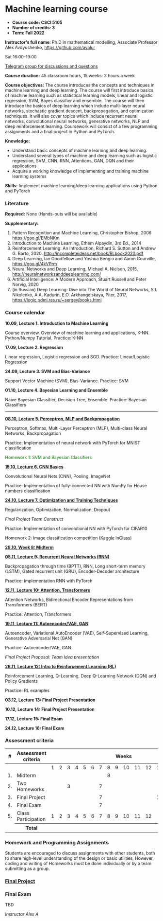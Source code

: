 # Machine learning course

 - **Course code: CSCI 5105**
 - **Number of credits: 3**
 - **Term: Fall 2022**

**Instructor's full name**: Ph.D in mathematical modelling, Associate Professor Alex Avdyushenko, https://github.com/avalur

Sat 16:00-19:00

[Telegram group for discussions and questions](https://t.me/+X2qjY_jLQeI3M2My)

**Course duration:** 45 classroom hours, 15 weeks: 3 hours a week

**Course objectives:**
The course introduces the concepts and techniques in machine learning and deep learning. The course will first introduce basics of machine learning such as statistical learning models, linear and logistic regression, SVM, Bayes classifier and ensemble. The course will then introduce the basics of deep learning which include multi-layer neural networks, stochastic gradient descent, backpropagation, and optimization techniques. It will also cover topics which include recurrent neural networks, convolutional neural networks, generative networks, NLP and deep reinforcement learning. Coursework will consist of a few programming assignments and a final project in Python and PyTorch.

**Knowledge:**

 - Understand basic concepts of machine learning and deep learning.
 - Understand several types of machine and deep learning such as logistic regression, SVM, CNN, RNN, Attentions, GAN, DQN and their applications
 - Acquire a working knowledge of implementing and training machine learning systems

**Skills:** Implement machine learning/deep learning applications using Python and
PyTorch

### Literature

**Required:** None (Hands-outs will be available)

**Supplementary:**

1. Pattern Recognition and Machine Learning, Christopher Bishop, 2006
https://goo.gl/EMbNKm
2. Introduction to Machine Learning, Ethem Alpaydin, 3rd Ed., 2014
3. Reinforcement Learning: An Introduction, Richard S. Sutton and Andrew G. Barto, 2020.
http://incompleteideas.net/book/RLbook2020.pdf
4. Deep Learning, Ian Goodfellow and Yoshua Bengio and Aaron Courville,
https://goo.gl/4kVPrm
5. Neural Networks and Deep Learning, Michael A. Nielsen, 2015,
http://neuralnetworksanddeeplearning.com/
6. Artificial Intelligence: A Modern Approach, Stuart Russell and Peter Norvig, 2020
7. (in Russian) Deep Learning: Dive into The World of Neural Networks, S.I. Nikolenko, A.A. Kadurin, E.O. Arkhangelskaya, Piter, 2017, https://logic.pdmi.ras.ru/~sergey/books.html

### Course calendar

**10.09, Lecture 1. Introduction to Machine Learning**

Course overview. Overview of machine learning and applications, K-NN. Python/Numpy Tutorial. Practice: K-NN

**17.09, Lecture 2. Regression**

Linear regression, Logistic regression and SGD. Practice: Linear/Logistic Regression

**24.09, Lecture 3. SVM and Bias-Variance**

Support Vector Machine (SVM), Bias-Variance. Practice: SVM


**01.10, Lecture 4. Bayesian Learning and Ensemble**

Naive Bayesian Classifier, Decision Tree, Ensemble. Practice: Bayesian Classifiers

----
**[08.10, Lecture 5. Perceptron, MLP and Backpropagation](https://github.com/avalur/ml-course-kbtu/tree/main/week05_nn_backprop)**

Perceptron, Softmax, Multi-Layer Perceptron (MLP), Multi-class Neural Networks, Backpropagation

Practice: Implementation of neural network with PyTorch for MNIST classification

<span style="color:green">
    Homework 1: SVM and Bayesian Classifiers
</span>

**[15.10, Lecture 6. CNN Basics](https://github.com/avalur/ml-course-kbtu/tree/main/week06_cnn_basics)**

Convolutional Neural Nets (CNN), Pooling, ImageNet

Practice: Implementation of fully-connected NN with NumPy for House numbers classification

**[24.10, Lecture 7. Optimization and Training Techniques](https://github.com/avalur/ml-course-kbtu/tree/main/week07_cnn_advanced)**

Regularization, Optimization, Normalization, Dropout

*Final Project Team Construct*

Practice: Implementation of convolutional NN with PyTorch for CIFAR10

Homework 2: Image classification competition ([Kaggle InClass](https://www.kaggle.com/t/6c13b4a6ee1e48729510c84c251adc59))

**[29.10, Week 8: Midterm](https://github.com/avalur/ml-course-kbtu/tree/main/week08_midterm)**

**[05.11, Lecture 9: Recurrent Neural Networks (RNN)](https://github.com/avalur/ml-course-kbtu/tree/main/week09_rnn)**


Backpropagation through time (BPTT), RNN, Long short-term memory (LSTM), Gated recurrent unit (GRU), Encoder-Decoder architecture

Practice: Implementation RNN with PyTorch

**[12.11, Lecture 10: Attention, Transformers](https://github.com/avalur/ml-course-kbtu/tree/main/week10_attention_transformers)**

Attention Networks, Bidirectional Encoder Representations from Transformers (BERT)

Practice: Attention, Transformers

**[19.11, Lecture 11: Autoencoder/VAE, GAN](https://github.com/avalur/ml-course-kbtu/tree/main/week11_autoencoder_gan)**

Autoencoder, Variational AutoEncoder (VAE), Self-Supervised Learning, Generative Adversarial Net (GAN)

Practice: Autoencoder/VAE, GAN

*Final Project Proposal: Team Idea presentation*

**[26.11, Lecture 12: Intro to Reinforcement Learning (RL)](https://github.com/avalur/ml-course-kbtu/tree/main/week12_rl)**

Reinforcement Learning, Q-Learning, Deep Q-Learning Network (DQN) and Policy Gradients

Practice: RL examples

**03.12, Lecture 13: Final Project Presentation**

**10.12, Lecture 14: Final Project Presentation**

**17.12, Lecture 15: Final Exam**

**24.12, Lecture 16: Final Exam**

### Assessment criteria

<table>
    <thead>
        <tr>
            <th>#</th>
            <th>Assessment criteria</th>
            <th colspan=16>Weeks</th>
            <th>Total scores</th>
        </tr>
    </thead>
    <tbody>
        <tr>
            <td colspan=2> </td>
            <td>1</td>
            <td>2</td>
            <td>3</td>
            <td>4</td>
            <td>5</td>
            <td>6</td>
            <td>7</td>
            <td>8</td>
            <td>9</td>
            <td>10</td>
            <td>11</td>
            <td>12</td>
            <td>13</td>
            <td>14</td>
            <td>15</td>
            <td>16</td>
            <td> </td>
        </tr>
        <tr>
            <td>1.</td>
            <td>Midterm</td>
            <td> </td>
            <td> </td>
            <td> </td>
            <td> </td>
            <td> </td>
            <td> </td>
            <td> </td>
            <td>8</td>
            <td> </td>
            <td> </td>
            <td> </td>
            <td> </td>
            <td> </td>
            <td> </td>
            <td> </td>
            <td> </td>
            <td>20%</td>
        </tr>
        <tr>
            <td>2.</td>
            <td>Two Homeworks</td>
            <td> </td>
            <td> </td>
            <td>3</td>
            <td> </td>
            <td> </td>
            <td> </td>
            <td>7</td>
            <td> </td>
            <td> </td>
            <td> </td>
            <td> </td>
            <td> </td>
            <td> </td>
            <td> </td>
            <td> </td>
            <td> </td>
            <td>20%</td>
        </tr>
        <tr>
            <td>3.</td>
            <td>Final Project</td>
            <td> </td>
            <td> </td>
            <td> </td>
            <td> </td>
            <td> </td>
            <td> </td>
            <td>7</td>
            <td> </td>
            <td> </td>
            <td> </td>
            <td> </td>
            <td> </td>
            <td>13</td>
            <td>14</td>
            <td> </td>
            <td> </td>
            <td>25%</td>
        </tr>
        <tr>
            <td>4.</td>
            <td>Final Exam</td>
            <td> </td>
            <td> </td>
            <td> </td>
            <td> </td>
            <td> </td>
            <td> </td>
            <td>7</td>
            <td> </td>
            <td> </td>
            <td> </td>
            <td> </td>
            <td> </td>
            <td> </td>
            <td> </td>
            <td>15</td>
            <td>16</td>
            <td>25%</td>
        </tr>
        <tr>
            <td>5.</td>
            <td>Class Participation</td>
            <td>1</td>
            <td>2</td>
            <td>3</td>
            <td>4</td>
            <td>5</td>
            <td>6</td>
            <td>7</td>
            <td>8</td>
            <td>9</td>
            <td>10</td>
            <td>11</td>
            <td>12</td>
            <td> </td>
            <td> </td>
            <td> </td>
            <td> </td>
            <td>10%</td>
        </tr>
        <tr>
            <td> </td>
            <th>Total</th>
            <th colspan=16> </th>
            <th>100%</th>
        </tr>
    </tbody>
</table>


### Homework and Programming Assignments
Students are encouraged to discuss assignments with other students, both to share high-level understanding of the design or basic utilities, However, coding and writing of Homeworks must be done individually or by a team submitting as a group. 

### [Final Project](https://github.com/avalur/ml-course-kbtu/tree/main/paper_post.md)

### Final Exam
TBD

*Instructor Alex A*
